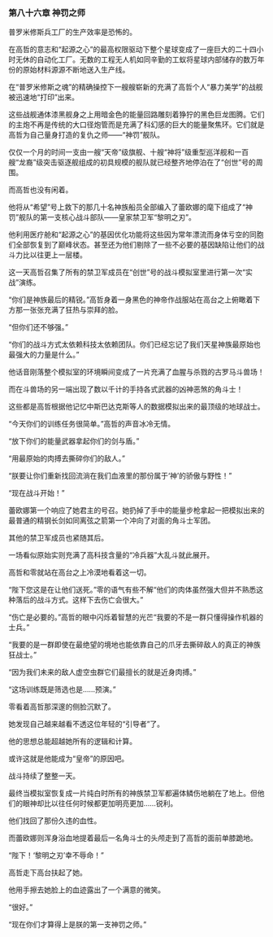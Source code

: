 ### **第八十六章 神罚之师**

普罗米修斯兵工厂的生产效率是恐怖的。

在高哲的意志和“起源之心”的最高权限驱动下整个星球变成了一座巨大的二十四小时无休的自动化工厂。无数的工程无人机如同辛勤的工蚁将星球内部储存的数万年份的原始材料源源不断地送入生产线。

在“普罗米修斯之魂”的精确操控下一艘艘崭新的充满了高哲个人“暴力美学”的战舰被迅速地“打印”出来。

这些战舰通体漆黑舰身之上用暗金色的能量回路雕刻着狰狞的黑色巨龙图腾。它们的主炮不再是传统的大口径炮管而是充满了科幻感的巨大的能量聚焦环。它们就是高哲为自己量身打造的复仇之师——“神罚”舰队。

仅仅一个月的时间一支由一艘“天帝”级旗舰、十艘“神将”级重型巡洋舰和一百艘“龙裔”级突击驱逐舰组成的初具规模的舰队就已经整齐地停泊在了“创世”号的周围。

而高哲也没有闲着。

他将从“希望”号上救下的那几十名神族船员全部编入了蕾欧娜的麾下组成了“神罚”舰队的第一支核心战斗部队——皇家禁卫军“黎明之刃”。

他利用医疗舱和“起源之心”的基因优化功能将这些因为常年漂流而身体亏空的同胞们全部恢复到了巅峰状态。甚至还为他们剔除了一些不必要的基因缺陷让他们的战斗力比以往更上一层楼。

这一天高哲召集了所有的禁卫军成员在“创世”号的战斗模拟室里进行第一次“实战”演练。

“你们是神族最后的精锐。”高哲身着一身黑色的神帝作战服站在高台之上俯瞰着下方那一张张充满了狂热与崇拜的脸。

“但你们还不够强。”

“你们的战斗方式太依赖科技太依赖团队。你们已经忘记了我们天星神族最原始也最强大的力量是什么。”

他话音刚落整个模拟室的环境瞬间变成了一片充满了血腥与杀戮的古罗马斗兽场！

而在斗兽场的另一端出现了数以千计的手持各式武器的凶神恶煞的角斗士！

这些都是高哲根据他记忆中斯巴达克斯等人的数据模拟出来的最顶级的地球战士。

“今天你们的训练任务很简单。”高哲的声音冰冷无情。

“放下你们的能量武器拿起你们的剑与盾。”

“用最原始的肉搏去撕碎你们的敌人。”

“朕要让你们重新找回流淌在我们血液里的那份属于‘神’的骄傲与野性！”

“现在战斗开始！”

蕾欧娜第一个响应了她君主的号召。她扔掉了手中的能量步枪拿起一把模拟出来的最普通的精钢长剑如同离弦之箭第一个冲向了对面的角斗士军团。

其他的禁卫军成员也紧随其后。

一场看似原始实则充满了高科技含量的“冷兵器”大乱斗就此展开。

高哲和零就站在高台之上冷漠地看着这一切。

“陛下您这是在让他们送死。”零的语气有些不解“他们的肉体虽然强大但并不熟悉这种落后的战斗方式。这样下去伤亡会很大。”

“伤亡是必要的。”高哲的眼中闪烁着智慧的光芒“我要的不是一群只懂得操作机器的士兵。”

“我要的是一群即使在最绝望的境地也能依靠自己的爪牙去撕碎敌人的真正的神族狂战士。”

“因为我们未来的敌人虚空虫群它们最擅长的就是近身肉搏。”

“这场训练既是筛选也是……预演。”

零看着高哲那深邃的侧脸沉默了。

她发现自己越来越看不透这位年轻的“引导者”了。

他的思想总能超越她所有的逻辑和计算。

或许这就是他能成为“皇帝”的原因吧。

战斗持续了整整一天。

最终当模拟室恢复成一片纯白时所有的神族禁卫军都遍体鳞伤地躺在了地上。但他们的眼神却比以往任何时候都更加明亮更加……锐利。

他们找回了那份久违的血性。

而蕾欧娜则浑身浴血地提着最后一名角斗士的头颅走到了高哲的面前单膝跪地。

“陛下！‘黎明之刃’幸不辱命！”

高哲走下高台扶起了她。

他用手擦去她脸上的血迹露出了一个满意的微笑。

“很好。”

“现在你们才算得上是朕的第一支神罚之师。”